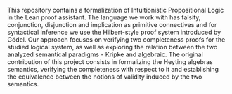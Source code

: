 This repository contains a formalization of Intuitionistic Propositional Logic in the Lean proof assistant. The language we work with has falsity, conjunction, disjunction and implication as primitive connectives
and for syntactical inference we use the Hilbert-style proof system introduced by Gödel. Our approach focuses on verifying two completeness proofs for the studied logical system, as well as exploring the relation between the
two analyzed semantical paradigms - Kripke and algebraic. The original contribution of this project consists in formalizing the Heyting algebras semantics, verifying the completeness with respect to it and establishing the equivalence
between the notions of validity induced by the two semantics.
